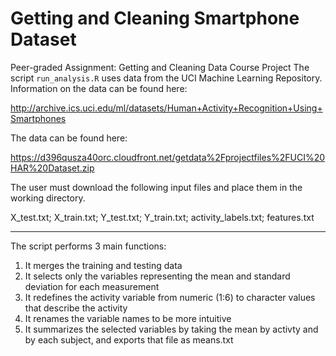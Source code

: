 # Getting and Cleaning Smartphone Dataset
Peer-graded Assignment: Getting and Cleaning Data Course Project
The script ```run_analysis.R``` uses data from the UCI Machine Learning Repository.
Information on the data can be found here:

http://archive.ics.uci.edu/ml/datasets/Human+Activity+Recognition+Using+Smartphones

The data can be found here:

https://d396qusza40orc.cloudfront.net/getdata%2Fprojectfiles%2FUCI%20HAR%20Dataset.zip

The user must download the following input files and place them in the working directory.

X_test.txt; X_train.txt; Y_test.txt; Y_train.txt; activity_labels.txt; features.txt

---------------------------------------
The script performs  3 main functions:
1) It merges the training and testing data
2) It selects only the variables representing the mean and standard deviation for each measurement
3) It redefines the activity variable from numeric (1:6) to character values that describe the activity
4) It renames the variable names to be more intuitive
5) It summarizes the selected variables by taking the mean by activty and by each subject, and exports that file as means.txt
